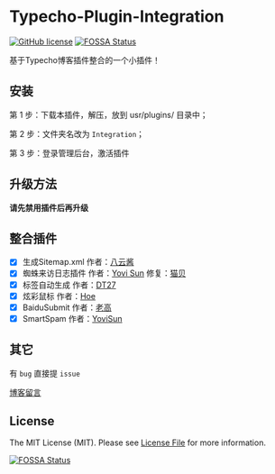# Typecho-Plugin-Integration
[![GitHub license](https://img.shields.io/github/license/starskim/Typecho-Plugin-Integration?style=flat-square)](https://github.com/starskim/Typecho-Plugin-Integration/blob/master/LICENSE)
[![FOSSA Status](https://app.fossa.com/api/projects/git%2Bgithub.com%2Fstarskim%2FTypecho-Plugin-Integration.svg?type=small)](https://app.fossa.com/projects/git%2Bgithub.com%2Fstarskim%2FTypecho-Plugin-Integration?ref=badge_small)

基于Typecho博客插件整合的一个小插件！

## 安装

第 1 步：下载本插件，解压，放到 usr/plugins/ 目录中；

第 2 步：文件夹名改为 `Integration`；

第 3 步：登录管理后台，激活插件

## 升级方法

**请先禁用插件后再升级**

## 整合插件

* [x] 生成Sitemap.xml 作者：[八云酱](https://www.bayun.org)
* [x] 蜘蛛来访日志插件 作者：[Yovi Sun](http://www.yovisun.com) 修复：[猫贝](https://www.catbei.com)
* [x] 标签自动生成 作者：[DT27](https://dt27.org)
* [x] 炫彩鼠标 作者：[Hoe](http://www.hoehub.com)
* [x] BaiduSubmit 作者：[老高](http://blog.phpgao.com/typecho_plugin_baidusubmit.html)
* [x] SmartSpam 作者：[YoviSun](http://www.yovisun.com)

## 其它

有 `bug` 直接提 `issue`

[博客留言](https://blog.starskim.cn/guestbook.html)

## License

The MIT License (MIT). Please see [License File](LICENSE) for more information.

[![FOSSA Status](https://app.fossa.com/api/projects/git%2Bgithub.com%2Fstarskim%2FTypecho-Plugin-Integration.svg?type=large)](https://app.fossa.com/projects/git%2Bgithub.com%2Fstarskim%2FTypecho-Plugin-Integration?ref=badge_large)
